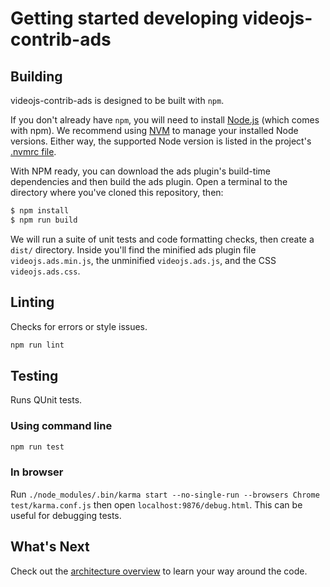 # Getting started developing videojs-contrib-ads

## Building

videojs-contrib-ads is designed to be built with `npm`.

If you don't already have `npm`, you will need to install [Node.js](http://nodejs.org/) (which comes with npm). We recommend using [NVM](https://github.com/creationix/nvm) to manage your installed Node versions. Either way, the supported Node version is listed in the project's [.nvmrc file](https://github.com/videojs/videojs-contrib-ads/blob/master/.nvmrc).

With NPM ready, you can download the ads plugin's build-time dependencies and then build the ads plugin. Open a terminal to the directory where you've cloned this repository, then:

```sh
$ npm install
$ npm run build
```

We will run a suite of unit tests and code formatting checks, then create a `dist/` directory. Inside you'll find the minified ads plugin file `videojs.ads.min.js`, the unminified `videojs.ads.js`, and the CSS `videojs.ads.css`.

## Linting

Checks for errors or style issues.

```sh
npm run lint
```

## Testing

Runs QUnit tests.

### Using command line

```sh
npm run test
```

### In browser

Run `./node_modules/.bin/karma start --no-single-run --browsers Chrome test/karma.conf.js` then open `localhost:9876/debug.html`. This can be useful for debugging tests.

## What's Next

Check out the [architecture overview](overview.md) to learn your way around the code.
